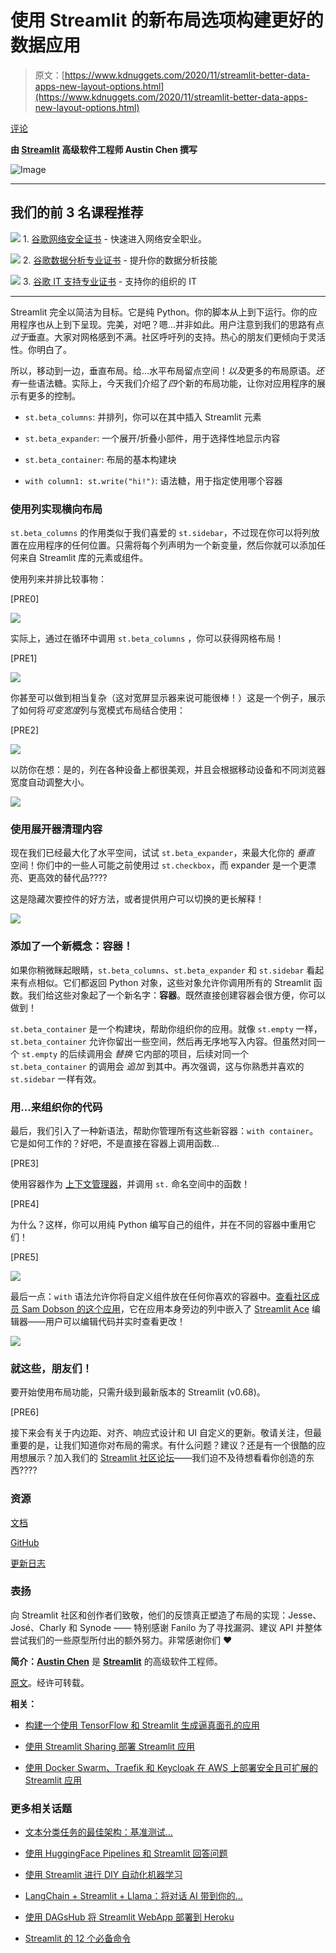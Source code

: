 # 使用 Streamlit 的新布局选项构建更好的数据应用

> 原文：[https://www.kdnuggets.com/2020/11/streamlit-better-data-apps-new-layout-options.html](https://www.kdnuggets.com/2020/11/streamlit-better-data-apps-new-layout-options.html)

[评论](#comments)

**由 [Streamlit](https://www.streamlit.io/) 高级软件工程师 Austin Chen 撰写**

![Image](../Images/9b2babdb6d159e02462402110fdb758d.png)

* * *

## 我们的前 3 名课程推荐

![](../Images/0244c01ba9267c002ef39d4907e0b8fb.png) 1\. [谷歌网络安全证书](https://www.kdnuggets.com/google-cybersecurity) - 快速进入网络安全职业。

![](../Images/e225c49c3c91745821c8c0368bf04711.png) 2\. [谷歌数据分析专业证书](https://www.kdnuggets.com/google-data-analytics) - 提升你的数据分析技能

![](../Images/0244c01ba9267c002ef39d4907e0b8fb.png) 3\. [谷歌 IT 支持专业证书](https://www.kdnuggets.com/google-itsupport) - 支持你的组织的 IT

* * *

Streamlit 完全以简洁为目标。它是纯 Python。你的脚本从上到下运行。你的应用程序也从上到下呈现。完美，对吧？嗯...并非如此。用户注意到我们的思路有点*过于*垂直。大家对网格感到不满。社区呼吁列的支持。热心的朋友们更倾向于灵活性。你明白了。

所以，移动到一边，垂直布局。给...水平布局留点空间！*以及*更多的布局原语。*还有*一些语法糖。实际上，今天我们介绍了*四*个新的布局功能，让你对应用程序的展示有更多的控制。

+   `st.beta_columns`: 并排列，你可以在其中插入 Streamlit 元素

+   `st.beta_expander`: 一个展开/折叠小部件，用于选择性地显示内容

+   `st.beta_container`: 布局的基本构建块

+   `with column1: st.write("hi!")`: 语法糖，用于指定使用哪个容器

### 使用列实现横向布局

`st.beta_columns` 的作用类似于我们喜爱的 `st.sidebar`，不过现在你可以将列放置在应用程序的任何位置。只需将每个列声明为一个新变量，然后你就可以添加任何来自 Streamlit 库的元素或组件。

使用列来并排比较事物：

[PRE0]

![](../Images/b9e61f8c570f35d3f712ff4729be44a0.png)

实际上，通过在循环中调用 `st.beta_columns` ，你可以获得网格布局！

[PRE1]

![](../Images/9bb9144a3e597e1fafacab80ebf3e603.png)

你甚至可以做到相当复杂（这对宽屏显示器来说可能很棒！）这是一个例子，展示了如何将*可变宽度*列与宽模式布局结合使用：

[PRE2]

![](../Images/22a15c82c5e6e7c3541b282e6b52cdbf.png)

以防你在想：是的，列在各种设备上都很美观，并且会根据移动设备和不同浏览器宽度自动调整大小。

![](../Images/394f3e92a243711cdc265db3a42a756d.png)

### 使用展开器清理内容

现在我们已经最大化了水平空间，试试 `st.beta_expander`，来最大化你的 *垂直* 空间！你们中的一些人可能之前使用过 `st.checkbox`，而 expander 是一个更漂亮、更高效的替代品????

这是隐藏次要控件的好方法，或者提供用户可以切换的更长解释！

![](../Images/4681f72c8fe1fac1f6a17f64988d99fc.png)

### 添加了一个新概念：容器！

如果你稍微眯起眼睛，`st.beta_columns`、`st.beta_expander` 和 `st.sidebar` 看起来有点相似。它们都返回 Python 对象，这些对象允许你调用所有的 Streamlit 函数。我们给这些对象起了一个新名字：**容器**。既然直接创建容器会很方便，你可以做到！

`st.beta_container` 是一个构建块，帮助你组织你的应用。就像 `st.empty` 一样，`st.beta_container` 允许你留出一些空间，然后再无序地写入内容。但虽然对同一个 `st.empty` 的后续调用会 *替换* 它内部的项目，后续对同一个 `st.beta_container` 的调用会 *追加* 到其中。再次强调，这与你熟悉并喜欢的 `st.sidebar` 一样有效。

### 用...来组织你的代码

最后，我们引入了一种新语法，帮助你管理所有这些新容器：`with container`。它是如何工作的？好吧，不是直接在容器上调用函数...

[PRE3]

使用容器作为 [上下文管理器](https://book.pythontips.com/en/latest/context_managers.html)，并调用 `st.` 命名空间中的函数！

[PRE4]

为什么？这样，你可以用纯 Python 编写自己的组件，并在不同的容器中重用它们！

[PRE5]

![](../Images/4cfde842be0a439f3e017f0b7aa190fd.png)

最后一点：`with` 语法允许你将自定义组件放在任何你喜欢的容器中。[查看社区成员 Sam Dobson 的这个应用](https://share.streamlit.io/samdobson/streamlit-sandbox/main/app.py)，它在应用本身旁边的列中嵌入了 [Streamlit Ace](https://pypi.org/project/streamlit-ace/) 编辑器——用户可以编辑代码并实时查看更改！

![](../Images/619a52b470a3c9f92801f98334e46293.png)

### 就这些，朋友们！

要开始使用布局功能，只需升级到最新版本的 Streamlit (v0.68)。

[PRE6]

接下来会有关于内边距、对齐、响应式设计和 UI 自定义的更新。敬请关注，但最重要的是，让我们知道你对布局的需求。有什么问题？建议？还是有一个很酷的应用想展示？加入我们的 [Streamlit 社区论坛](https://discuss.streamlit.io/)——我们迫不及待想看看你创造的东西????

### 资源

[文档](https://docs.streamlit.io/)

[GitHub](https://github.com/streamlit/streamlit)

[更新日志](https://docs.streamlit.io/changelog.html)

### 表扬

向 Streamlit 社区和创作者们致敬，他们的反馈真正塑造了布局的实现：Jesse、José、Charly 和 Synode —— 特别感谢 Fanilo 为了寻找漏洞、建议 API 并整体尝试我们的一些原型所付出的额外努力。非常感谢你们 ❤️

**简介：[Austin Chen](https://blog.streamlit.io/author/austin/)** 是 **[Streamlit](https://www.streamlit.io/)** 的高级软件工程师。

[原文](https://blog.streamlit.io/introducing-new-layout-options-for-streamlit/)。经许可转载。

**相关：**

+   [构建一个使用 TensorFlow 和 Streamlit 生成逼真面孔的应用](/2020/04/app-generate-photorealistic-faces-tensorflow-streamlit.html)

+   [使用 Streamlit Sharing 部署 Streamlit 应用](/2020/10/deploying-streamlit-apps-streamlit-sharing.html)

+   [使用 Docker Swarm、Traefik 和 Keycloak 在 AWS 上部署安全且可扩展的 Streamlit 应用](/2020/10/deploying-secure-scalable-streamlit-apps-aws-docker-swarm-traefik-keycloak.html)

### 更多相关话题

+   [文本分类任务的最佳架构：基准测试…](https://www.kdnuggets.com/2023/04/best-architecture-text-classification-task-benchmarking-options.html)

+   [使用 HuggingFace Pipelines 和 Streamlit 回答问题](https://www.kdnuggets.com/2021/10/simple-question-answering-web-app-hugging-face-pipelines.html)

+   [使用 Streamlit 进行 DIY 自动化机器学习](https://www.kdnuggets.com/2021/11/diy-automated-machine-learning-app.html)

+   [LangChain + Streamlit + Llama：将对话 AI 带到你的…](https://www.kdnuggets.com/2023/08/langchain-streamlit-llama-bringing-conversational-ai-local-machine.html)

+   [使用 DAGsHub 将 Streamlit WebApp 部署到 Heroku](https://www.kdnuggets.com/2022/02/deploying-streamlit-webapp-heroku-dagshub.html)

+   [Streamlit 的 12 个必备命令](https://www.kdnuggets.com/2023/01/12-essential-commands-streamlit.html)

